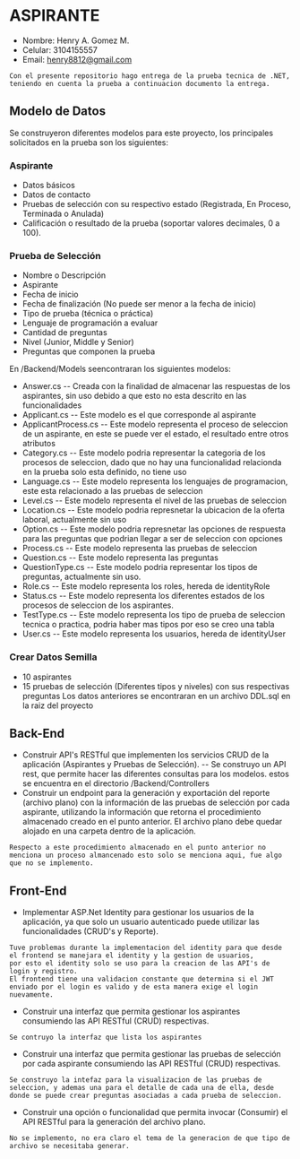 
# ASPIRANTE
- Nombre:   Henry A. Gomez M.
- Celular:  3104155557
- Email:    henry8812@gmail.com 

```
Con el presente repositorio hago entrega de la prueba tecnica de .NET, teniendo en cuenta la prueba a continuacion documento la entrega.
```

## Modelo de Datos

Se construyeron diferentes modelos para este proyecto, los principales solicitados en la prueba son los siguientes:

### Aspirante
- Datos básicos
- Datos de contacto
- Pruebas de selección con su respectivo estado (Registrada, En Proceso, Terminada o Anulada)
- Calificación o resultado de la prueba (soportar valores decimales, 0 a 100).

### Prueba de Selección
- Nombre o Descripción
- Aspirante
- Fecha de inicio
- Fecha de finalización (No puede ser menor a la fecha de inicio)
- Tipo de prueba (técnica o práctica)
- Lenguaje de programación a evaluar
- Cantidad de preguntas
- Nivel (Junior, Middle y Senior)
- Preguntas que componen la prueba

En /Backend/Models seencontraran los siguientes modelos:
- Answer.cs               --  Creada con la finalidad de almacenar las respuestas de los aspirantes, sin uso debido a que esto no esta descrito en las funcionalidades
- Applicant.cs            --  Este modelo es el que corresponde al aspirante
- ApplicantProcess.cs     --  Este modelo representa el proceso de seleccion de un aspirante, en este se puede ver el estado, el resultado entre otros atributos 
- Category.cs             --  Este modelo podria representar la categoria de los procesos de seleccion, dado que no hay una funcionalidad relacionda en la prueba solo esta definido, no tiene uso
- Language.cs             --  Este modelo representa los lenguajes de programacion, este esta relacionado a las pruebas de seleccion
- Level.cs                --  Este modelo representa el nivel de las pruebas de seleccion 
- Location.cs             --  Este modelo podria represnetar la ubicacion de la oferta laboral, actualmente sin uso
- Option.cs               --  Este modelo podria represnetar las opciones de respuesta para las preguntas que podrian llegar a ser de seleccion con opciones
- Process.cs              --  Este modelo representa las pruebas de seleccion
- Question.cs             --  Este modelo representa las preguntas
- QuestionType.cs         --  Este modelo podria representar los tipos de preguntas, actualmente sin uso.
- Role.cs                 --  Este modelo representa los roles, hereda de identityRole
- Status.cs               --  Este modelo representa los diferentes estados de los procesos de seleccion de los aspirantes.
- TestType.cs             --  Este modelo representa los tipo de prueba de seleccion tecnica o practica, podria haber mas tipos por eso se creo una tabla
- User.cs                 --  Este modelo representa los usuarios, hereda de identityUser

### Crear Datos Semilla
- 10 aspirantes 
- 15 pruebas de selección (Diferentes tipos y niveles) con sus respectivas preguntas
Los datos anteriores se encontraran en un archivo DDL.sql en la raiz del proyecto

## Back-End
- Construir API's RESTful que implementen los servicios CRUD de la aplicación (Aspirantes y Pruebas de Selección).
-- Se construyo un API rest, que permite hacer las diferentes consultas para los modelos. estos se encuentra en el directorio /Backend/Controllers
- Construir un endpoint para la generación y exportación del reporte (archivo plano) con la información de las pruebas de selección por cada aspirante, utilizando la información que retorna el procedimiento almacenado creado en el punto anterior. El archivo plano debe quedar alojado en una carpeta dentro de la aplicación.
```
Respecto a este procedimiento almacenado en el punto anterior no menciona un proceso almancenado esto solo se menciona aqui, fue algo que no se implemento.
```


## Front-End
- Implementar ASP.Net Identity para gestionar los usuarios de la aplicación, ya que solo un usuario autenticado puede utilizar las funcionalidades (CRUD's y Reporte).
```
Tuve problemas durante la implementacion del identity para que desde el frontend se manejara el identity y la gestion de usuarios,
por esto el identity solo se uso para la creacion de las API's de login y registro.
El frontend tiene una validacion constante que determina si el JWT enviado por el login es valido y de esta manera exige el login nuevamente.
```

- Construir una interfaz que permita gestionar los aspirantes consumiendo las API RESTful (CRUD) respectivas.
```
Se contruyo la interfaz que lista los aspirantes
```

- Construir una interfaz que permita gestionar las pruebas de selección por cada aspirante consumiendo las API RESTful (CRUD) respectivas.
```
Se construyo la intefaz para la visualizacion de las pruebas de seleccion, y ademas una para el detalle de cada una de ella, desde donde se puede crear preguntas asociadas a cada prueba de seleccion.
```

- Construir una opción o funcionalidad que permita invocar (Consumir) el API RESTful para la generación del archivo plano.
```
No se implemento, no era claro el tema de la generacion de que tipo de archivo se necesitaba generar.
```

